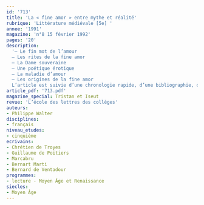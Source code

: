 ```yaml
---
id: '713'
title: 'La « fine amor » entre mythe et réalité'
rubrique: 'Littérature médiévale [5e] '
annee: '1991'
magazine: 'n°8 15 février 1992'
pages: '20'
description: 
  '– Le fin mot de l’amour
  – Les rites de la fine amor
  – La Dame souveraine
  – Une poétique érotique
  – La maladie d’amour
  – Les origines de la fine amor
  L’article est suivie d’une chronologie rapide, d’une bibliographie, d’une iconographie et d’une discographie.'
article_pdf: '713.pdf'
magazine_special: Tristan et Iseut
revue: 'L’école des lettres des collèges'
auteurs:
- Philippe Walter
disciplines:
- français
niveau_etudes:
- cinquième
ecrivains:
- Chrétien de Troyes
- Guillaume de Poitiers
- Marcabru
- Bernart Marti
- Bernard de Ventadour
programmes:
- lecture - Moyen Âge et Renaissance
siecles:
- Moyen Âge
---
```

